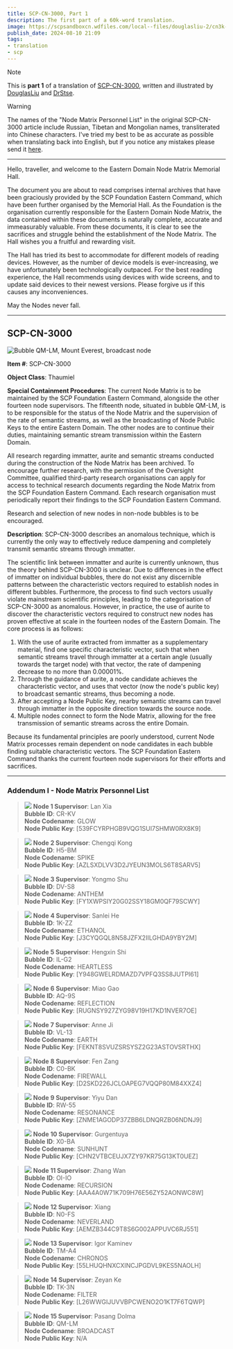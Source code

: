 ```yaml
---
title: SCP-CN-3000, Part 1
description: The first part of a 60k-word translation.
image: https://scpsandboxcn.wdfiles.com/local--files/douglasliu-2/cn3k-node-broadcast.png
publish_date: 2024-08-10 21:09
tags:
- translation
- scp
---
```


> [!note]
> This is **part 1** of a translation of [SCP-CN-3000](https://scp-wiki-cn.wikidot.com/scp-cn-3000),
> written and illustrated by [DouglasLiu](https://www.wikidot.com/user:info/douglasliu)
> and [DrStse](https://www.wikidot.com/user:info/drstse).

> [!warning]
> The names of the "Node Matrix Personnel List" in the original SCP-CN-3000 article
> include Russian, Tibetan and Mongolian names, transliterated into Chinese characters.
> I've tried my best to be as accurate as possible when translating back into English,
> but if you notice any mistakes please send it [here](https://github.com/hanyuone/hanyuone.live/issues).

***

Hello, traveller, and welcome to the Eastern Domain Node Matrix Memorial Hall.

The document you are about to read comprises internal archives that have been graciously provided by the SCP Foundation Eastern Command, which have been further organised by the Memorial Hall. As the Foundation is the organisation currently responsible for the Eastern Domain Node Matrix, the data contained within these documents is naturally complete, accurate and immeasurably valuable. From these documents, it is clear to see the sacrifices and struggle behind the establishment of the Node Matrix. The Hall wishes you a fruitful and rewarding visit.

The Hall has tried its best to accommodate for different models of reading devices. However, as the number of device models is ever-increasing, we have unfortunately been technologically outpaced. For the best reading experience, the Hall recommends using devices with wide screens, and to update said devices to their newest versions. Please forgive us if this causes any inconveniences.

May the Nodes never fall.

***

## SCP-CN-3000

![Bubble QM-LM, Mount Everest, broadcast node](https://scpsandboxcn.wdfiles.com/local--files/douglasliu-2/cn3k-node-broadcast.png)

**Item #**: SCP-CN-3000

**Object Class**: Thaumiel

**Special Containment Procedures**: The current Node Matrix is to be maintained by the SCP Foundation Eastern Command, alongside the other fourteen node supervisors. The fifteenth node, situated in bubble QM-LM, is to be responsible for the status of the Node Matrix and the supervision of the rate of semantic streams, as well as the broadcasting of Node Public Keys to the entire Eastern Domain. The other nodes are to continue their duties, maintaining semantic stream transmission within the Eastern Domain.

All research regarding immatter, aurite and semantic streams conducted during the construction of the Node Matrix has been archived. To encourage further research, with the permission of the Oversight Committee, qualified third-party research organisations can apply for access to technical research documents regarding the Node Matrix from the SCP Foundation Eastern Command. Each research organisation must periodically report their findings to the SCP Foundation Eastern Command.

Research and selection of new nodes in non-node bubbles is to be encouraged.

**Description**: SCP-CN-3000 describes an anomalous technique, which is currently the only way to effectively reduce dampening and completely transmit semantic streams through immatter.

The scientific link between immatter and aurite is currently unknown, thus the theory behind SCP-CN-3000 is unclear. Due to differences in the effect of immatter on individual bubbles, there do not exist any discernible patterns between the characteristic vectors required to establish nodes in different bubbles. Furthermore, the process to find such vectors usually violate mainstream scientific principles, leading to the categorisation of SCP-CN-3000 as anomalous. However, in practice, the use of aurite to discover the characteristic vectors required to construct new nodes has proven effective at scale in the fourteen nodes of the Eastern Domain. The core process is as follows:
1. With the use of aurite extracted from immatter as a supplementary material, find one specific characteristic vector, such that when semantic streams travel through immatter at a certain angle (usually towards the target node) with that vector, the rate of dampening decrease to no more than 0.00001%.
2. Through the guidance of aurite, a node candidate achieves the characteristic vector, and uses that vector (now the node's public key) to broadcast semantic streams, thus becoming a node.
3. After accepting a Node Public Key, nearby semantic streams can travel through immatter in the opposite direction towards the source node.
4. Multiple nodes connect to form the Node Matrix, allowing for the free transmission of semantic streams across the entire Domain.

Because its fundamental principles are poorly understood, current Node Matrix processes remain dependent on node candidates in each bubble finding suitable characteristic vectors. The SCP Foundation Eastern Command thanks the current fourteen node supervisors for their efforts and sacrifices.

***

### Addendum I - Node Matrix Personnel List

> ![](https://scpsandboxcn.wdfiles.com/local--files/douglasliu-2/cn3k-char-1.jpg) 
> **Node 1 Supervisor**: Lan Xia\
> **Bubble ID**: CR-KV\
> **Node Codename**: GLOW\
> **Node Public Key**: [539FCYRPHGB9VQG1SUI7SHMW0RX8K9]

> ![](https://scpsandboxcn.wdfiles.com/local--files/douglasliu-2/cn3k-char-2.jpg)
> **Node 2 Supervisor**: Chengqi Kong\
> **Bubble ID**: H5-BM\
> **Node Codename**: SPIKE\
> **Node Public Key**: [AZLSXDLVV3D2JYEUN3MOLS6T8SARV5]

> ![](https://scpsandboxcn.wdfiles.com/local--files/douglasliu-2/cn3k-char-3.jpg)
> **Node 3 Supervisor**: Yongmo Shu\
> **Bubble ID**: DV-S8\
> **Node Codename**: ANTHEM\
> **Node Public Key**: [FY1XWPSIY20G02SSY18GM0QF79SCWY]

> ![](https://scpsandboxcn.wdfiles.com/local--files/douglasliu-2/cn3k-char-4.jpg)
> **Node 4 Supervisor**: Sanlei He\
> **Bubble ID**: 1K-ZZ\
> **Node Codename**: ETHANOL\
> **Node Public Key**: [J3CYQGQL8N58JZFX2IILGHDA9YBY2M]

> ![](https://scpsandboxcn.wdfiles.com/local--files/douglasliu-2/cn3k-char-5-2.jpg)
> **Node 5 Supervisor**: Hengxin Shi\
> **Bubble ID**: IL-G2\
> **Node Codename**: HEARTLESS\
> **Node Public Key**: [Y948GWELRDMAZD7VPFQ3SS8JUTPI61]

> ![](https://scpsandboxcn.wdfiles.com/local--files/douglasliu-2/cn3k-char-6.jpg)
> **Node 6 Supervisor**: Miao Gao\
> **Bubble ID**: AQ-9S\
> **Node Codename**: REFLECTION\
> **Node Public Key**: [RUGNSY927ZYG98V19H17KD1NVER7OE]

> ![](https://scpsandboxcn.wdfiles.com/local--files/douglasliu-2/cn3k-char-7.jpg)
> **Node 7 Supervisor**: Anne Ji\
> **Bubble ID**: VL-13\
> **Node Codename**: EARTH\
> **Node Public Key**: [FEKNT8SVUZSRSYSZ2G23ASTOVSRTHX]

> ![](https://scpsandboxcn.wdfiles.com/local--files/douglasliu-2/cn3k-char-8.jpg)
> **Node 8 Supervisor**: Fen Zang\
> **Bubble ID**: C0-BK\
> **Node Codename**: FIREWALL\
> **Node Public Key**: [D2SKD226JCLOAPEG7VQQP80M84XXZ4]

> ![](https://scpsandboxcn.wdfiles.com/local--files/douglasliu-2/cn3k-char-9.jpg)
> **Node 9 Supervisor**: Yiyu Dan\
> **Bubble ID**: RW-55\
> **Node Codename**: RESONANCE\
> **Node Public Key**: [ZNME1AGODP37ZBB6LDNQRZB06NDNJ9]

> ![](https://scpsandboxcn.wdfiles.com/local--files/douglasliu-2/cn3k-char-10.jpg)
> **Node 10 Supervisor**: Gurgentuya\
> **Bubble ID**: X0-BA\
> **Node Codename**: SUNHUNT\
> **Node Public Key**: [CHN2VTBCEUJX7ZY97KR75G13KT0UEZ]

> ![](https://scpsandboxcn.wdfiles.com/local--files/douglasliu-2/cn3k-char-11.jpg)
> **Node 11 Supervisor**: Zhang Wan\
> **Bubble ID**: OI-IO\
> **Node Codename**: RECURSION\
> **Node Public Key**: [AAA4A0W71K709H76E56ZY52AONWC8W]

> ![](https://scpsandboxcn.wdfiles.com/local--files/douglasliu-2/cn3k-char-12.jpg)
> **Node 12 Supervisor**: Xiang\
> **Bubble ID**: N0-FS\
> **Node Codename**: NEVERLAND\
> **Node Public Key**: [AEMZB344C9T8S6G002APPUVC6RJ551]

> ![](https://scpsandboxcn.wdfiles.com/local--files/douglasliu-2/cn3k-char-13.jpg)
> **Node 13 Supervisor**: Igor Kaminev\
> **Bubble ID**: TM-A4\
> **Node Codename**: CHRONOS\
> **Node Public Key**: [55LHUQHNXCXINCJPGDVL9KES5NAOLH]

> ![](https://scpsandboxcn.wdfiles.com/local--files/douglasliu-2/cn3k-char-14.jpg)
> **Node 14 Supervisor**: Zeyan Ke\
> **Bubble ID**: TK-3N\
> **Node Codename**: FILTER\
> **Node Public Key**: [L26WWGIJUVVBPCWENO2O1KT7F6TQWP]

> ![](https://scpsandboxcn.wdfiles.com/local--files/douglasliu-2/cn3k-char-15.jpg)
> **Node 15 Supervisor**: Pasang Dolma\
> **Bubble ID**: QM-LM\
> **Node Codename**: BROADCAST\
> **Node Public Key**: N/A

